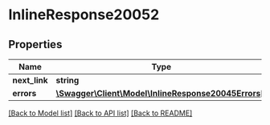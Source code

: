 # InlineResponse20052

## Properties
Name | Type | Description | Notes
------------ | ------------- | ------------- | -------------
**next_link** | **string** |  | [optional] 
**errors** | [**\Swagger\Client\Model\InlineResponse20045Errors[]**](InlineResponse20045Errors.md) | Errors list. | [optional] 

[[Back to Model list]](../README.md#documentation-for-models) [[Back to API list]](../README.md#documentation-for-api-endpoints) [[Back to README]](../README.md)


